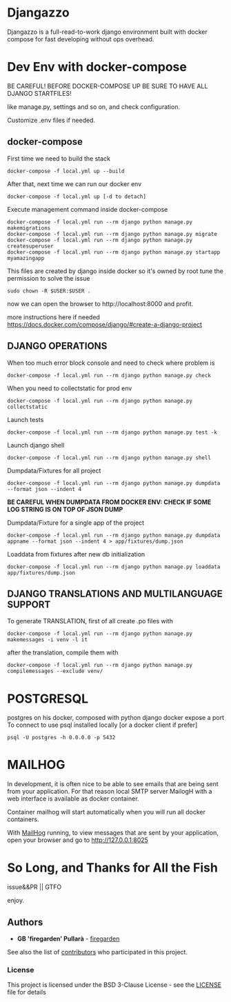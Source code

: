 # Djangazzo
Djangazzo is a full-read-to-work django environment built with docker compose for fast developing without ops overhead.

# Dev Env with docker-compose

BE CAREFUL! BEFORE DOCKER-COMPOSE UP BE SURE TO HAVE ALL DJANGO STARTFILES!

like manage.py, settings and so on, and check configuration.

Customize .env files if needed.

## docker-compose

First time we need to build the stack

```console
docker-compose -f local.yml up --build
```

After that, next time we can run our docker env

```console
docker-compose -f local.yml up [-d to detach]
```

Execute management command inside docker-compose

```console
docker-compose -f local.yml run --rm django python manage.py makemigrations
docker-compose -f local.yml run --rm django python manage.py migrate
docker-compose -f local.yml run --rm django python manage.py createsuperuser
docker-compose -f local.yml run --rm django python manage.py startapp myamazingapp
```

This files are created by django inside docker so it's owned by root
tune the permission to solve the issue

```console
sudo chown -R $USER:$USER .
```

now we can open the browser to http://localhost:8000 and profit.

more instructions here if needed
https://docs.docker.com/compose/django/#create-a-django-project

## DJANGO OPERATIONS

When too much error block console and need to check where problem is
```console
docker-compose -f local.yml run --rm django python manage.py check
```

When you need to collectstatic for prod env
```console
docker-compose -f local.yml run --rm django python manage.py collectstatic
```

Launch tests
```console
docker-compose -f local.yml run --rm django python manage.py test -k
```

Launch django shell
```console
docker-compose -f local.yml run --rm django python manage.py shell
```

Dumpdata/Fixtures for all project
```console
docker-compose -f local.yml run --rm django python manage.py dumpdata --format json --indent 4
```

**BE CAREFUL WHEN DUMPDATA FROM DOCKER ENV: CHECK IF SOME LOG STRING IS ON TOP OF JSON DUMP**

Dumpdata/Fixture for a single app of the project
```console
docker-compose -f local.yml run --rm django python manage.py dumpdata appname --format json --indent 4 > app/fixtures/dump.json
```

Loaddata from fixtures after new db initialization
```console
docker-compose -f local.yml run --rm django python manage.py loaddata app/fixtures/dump.json
```

## DJANGO TRANSLATIONS AND MULTILANGUAGE SUPPORT
To generate TRANSLATION, first of all create .po files with
```console
docker-compose -f local.yml run --rm django python manage.py makemessages -i venv -l it
```

after the translation, compile them with

```console
docker-compose -f local.yml run --rm django python manage.py compilemessages --exclude venv/
```

# POSTGRESQL

postgres on his docker, composed with python django docker expose a port
To connect to use psql installed locally [or a docker client if prefer]

```console
psql -U postgres -h 0.0.0.0 -p 5432
```

# MAILHOG

In development, it is often nice to be able to see emails that are being sent from your application. For that reason local SMTP server MailogH with a web interface is available as docker container.

Container mailhog will start automatically when you will run all docker containers.

With [MailHog](https://github.com/mailhog/MailHog) running, to view messages that are sent by your application, open your browser and go to http://127.0.0.1:8025


# So Long, and Thanks for All the Fish

issue&&PR || GTFO

enjoy.

## **Authors**

* **GB 'firegarden' Pullarà** - [firegarden](https://firegarden.co)

See also the list of [contributors](https://github.com/gionniboy/howisresolved/contributors) who participated in this project.


### **License**
This project is licensed under the BSD 3-Clause License - see the [LICENSE](LICENSE) file for details

